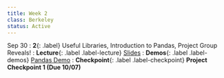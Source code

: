 ```yaml
---
title: Week 2
class: Berkeley
status: Active
---
```


Sep 30
: **2**{: .label} Useful Libraries, Introduction to Pandas, Project Group Reveals!
: **Lecture**{: .label .label-lecture} <a href = "{{site.links.lectures.lecture02}}" target = "_blank">Slides</a>
: **Demos**{: .label .label-demos}  <a href = "{{site.links.demos.demo01}}" target = "_blank">Pandas Demo</a>
: **Checkpoint**{: .label .label-checkpoint} **Project Checkpoint 1 (Due 10/07)**
